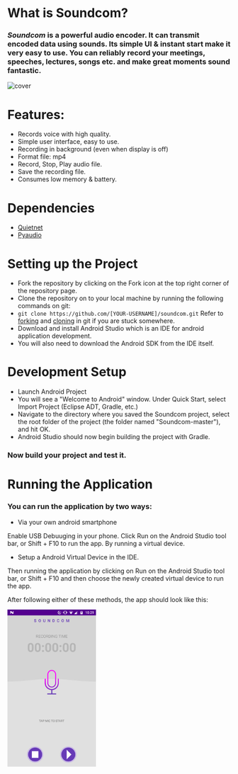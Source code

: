 
# What is Soundcom? 
### _Soundcom_ is a powerful audio encoder. It can transmit encoded data using sounds. Its simple UI & instant start make it very easy to use.  You can reliably record your meetings, speeches, lectures, songs etc. and make great moments sound fantastic.
![cover](https://user-images.githubusercontent.com/17242746/33632752-a8a0a5f0-da34-11e7-86aa-fd9b26993320.png)



# Features:

-  Records voice with high quality.
-  Simple user interface, easy to use.
-  Recording in background (even when display is off)
-  Format file: mp4
-  Record, Stop, Play audio file.
-  Save the recording file. 
-  Consumes low memory & battery.

# Dependencies

- [Quietnet](https://github.com/Katee/quietnet)
- [Pyaudio](https://people.csail.mit.edu/hubert/pyaudio/)

# Setting up the Project

- Fork the repository by clicking on the Fork icon at the top right corner of the repository page.
- Clone the repository on to your local machine by running the following commands on git:
- `git clone https://github.com/[YOUR-USERNAME]/soundcom.git` Refer to [forking](https://help.github.com/articles/fork-a-repo/) and [cloning](https://help.github.com/articles/cloning-a-repository/) in git if you are stuck somewhere.
- Download and install Android Studio which is an IDE for android application development.
- You will also need to download the Android SDK from the IDE itself.


# Development Setup


- Launch Android Project
- You will see a "Welcome to Android" window. Under Quick Start, select Import Project (Eclipse ADT, Gradle, etc.)
- Navigate to the directory where you saved the Soundcom project, select the root folder of the project (the folder named "Soundcom-master"), and hit OK. 
- Android Studio should now begin building the project with Gradle.
### Now build your project and test it.

# Running the Application
### You can run the application by two ways:

- Via your own android smartphone

Enable USB Debuuging in your phone.
Click Run on the Android Studio tool bar, or Shift + F10 to run the app.
By running a virtual device.

- Setup a Android Virtual Device in the IDE.

Then running the application by clicking on Run on the Android Studio tool bar, or Shift + F10 and then choose the newly created virtual device to run the app.

After following either of these methods, the app should look like this:

<img src="Screenshot.png" width="200">
